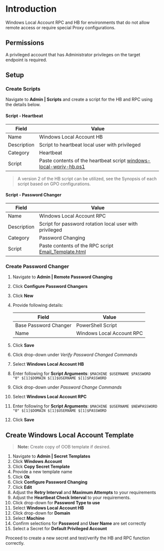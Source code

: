 # Introduction

Windows Local Account RPC and HB for environments that do not allow remote access or require special Proxy configurations.

## Permissions

A privileged account that has Administrator privileges on the target endpoint is required.

## Setup

### Create Scripts

Navigate to **Admin | Scripts** and create a script for the HB and RPC using the details below.

#### Script - Heartbeat

| Field       | Value                                                                                           |
| ----------- | ----------------------------------------------------------------------------------------------- |
| Name        | Windows Local Account HB                                                                        |
| Description | Script to heartbeat local user with privileged                                                  |
| Category    | Heartbeat                                                                                       |
| Script      | Paste contents of the heartbeat script [windows-local-wpriv-hb.ps1](windows-local-wpriv-hb.ps1) |

> A version 2 of the HB script can be utilized, see the Synopsis of each script based on GPO configurations.

#### Script - Password Changer

| Field       | Value                                                                                       |
| ----------- | ------------------------------------------------------------------------------------------- |
| Name        | Windows Local Account RPC                                                                   |
| Description | Script for password rotation local user with privileged                                     |
| Category    | Password Changing                                                                           |
| Script      | Paste contents of the RPC script [Email_Template.html](Email_Template.html) |

### Create Password Changer

1. Navigate to **Admin | Remote Password Changing**
1. Click **Configure Password Changers**
1. Click **New**
1. Provide following details:

    | Field                 | Value                     |
    | --------------------- | ------------------------- |
    | Base Password Changer | PowerShell Script         |
    | Name                  | Windows Local Account RPC |

1. Click **Save**
1. Click drop-down under _Verify Password Changed Commands_
1. Select **Windows Local Account HB**
1. Enter following for **Script Arguments**: `$MACHINE $USERNAME $PASSWORD "0" $[1]$DOMAIN $[1]$USERNAME $[1]$PASSWORD`
1. Click drop-down under _Password Change Commands_
1. Select **Windows Local Account RPC**
1. Enter following for **Script Arguments**: `$MACHINE $USERNAME $NEWPASSWORD "0" $[1]$DOMAIN $[1]$USERNAME $[1]$PASSWORD`
1. Click **Save**

## Create Windows Local Account Template

> **Note:** Create copy of OOB template if desired.

1. Navigate to **Admin | Secret Templates**
1. Click **Windows Account**
1. Click **Copy Secret Template**
1. Provide a new template name
1. Click **Ok**
1. Click **Configure Password Changing**
1. Click **Edit**
1. Adjust the **Retry Interval** and **Maximum Attempts** to your requirements
1. Adjust the **Heartbeat Check Interval** to your requirements.
1. Click drop-down for **Password Type to use**
1. Select **Windows Local Account HB**
1. Click drop-down for **Domain**
1. Select **Machine**
1. Confirm selections for **Password** and **User Name** are set correctly
1. Select a Secret for **Default Privileged Account**

Proceed to create a new secret and test/verify the HB and RPC function correctly.
